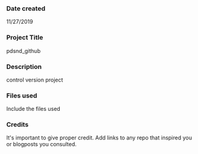 ### Date created
11/27/2019

### Project Title
pdsnd_github

### Description
control version project

### Files used
Include the files used

### Credits
It's important to give proper credit. Add links to any repo that inspired you or blogposts you consulted.

